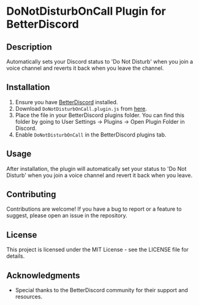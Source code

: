 # DoNotDisturbOnCall Plugin for BetterDiscord

## Description
Automatically sets your Discord status to 'Do Not Disturb' when you join a voice channel and reverts it back when you leave the channel.

## Installation
1. Ensure you have [BetterDiscord](https://betterdiscord.app/) installed.
2. Download `DoNotDisturbOnCall.plugin.js` from [here](https://raw.githubusercontent.com/KleinerCodeDrago/DoNotDisturbOnCall/master/DoNotDisturbOnCall.plugin.js).
3. Place the file in your BetterDiscord plugins folder. You can find this folder by going to User Settings -> Plugins -> Open Plugin Folder in Discord.
4. Enable `DoNotDisturbOnCall` in the BetterDiscord plugins tab.

## Usage
After installation, the plugin will automatically set your status to 'Do Not Disturb' when you join a voice channel and revert it back when you leave.

## Contributing
Contributions are welcome! If you have a bug to report or a feature to suggest, please open an issue in the repository.

## License
This project is licensed under the MIT License - see the LICENSE file for details.

## Acknowledgments
- Special thanks to the BetterDiscord community for their support and resources.
